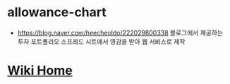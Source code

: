# allowance-chart
- https://blog.naver.com/heecheoldo/222029800338 블로그에서 제공하는 투자 포트폴리오 스프레드 시트에서 영감을 받아 웹 서비스로 제작

# [Wiki Home](https://github.com/tomatophobia/allowance-chart/wiki)
